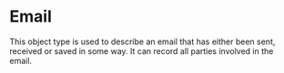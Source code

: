 # Email
This object type is used to describe an email that has either been sent, received or saved in some way.  It can record all parties involved in the email.

